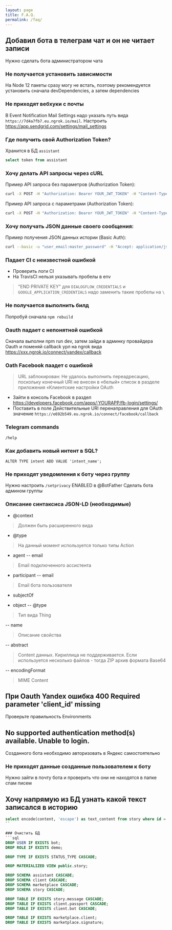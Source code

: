 ```yaml
---
layout: page
title: F.A.Q.
permalink: /faq/
---
```


## Добавил бота в телеграм чат и он не читает записи
Нужно сделать бота администратором чата

### Не получается установить зависимости
На Node 12 пакеты сразу могу не встать, поэтому рекомендуется установить сначала devDependencies, а затем dependencies

### Не приходят вебхуки с почты
В Event Notification Mail Settings надо указать путь вида `https://7d4a7fb7.eu.ngrok.io/mail`. Настроить https://app.sendgrid.com/settings/mail_settings

### Где получить свой Authorization Token?
Хранится в БД `assistant`
```sql
select token from assistant
```

### Хочу делать API запросы через cURL 
Пример API запроса без параметров (Authorization Token):
```bash
curl -X POST -H "Authorization: Bearer YOUR_JWT_TOKEN" -H "Content-Type: application/json" -H "Accept: application/schema+json" --data '{"jsonrpc":"2.0","method":"ping","params":{},"id":1}' http://127.0.0.1:9000/api/ping
```

Пример API запроса с параметрами (Authorization Token):
```bash
curl -X POST -H "Authorization: Bearer YOUR_JWT_TOKEN" -H "Content-Type: application/json" -H "Accept: application/schema+json" --data '{"jsonrpc":"2.0","method":"help","params":'{"jsonrpc":"2.0","method":"ping","params":{"@context":{"schema":"http://schema.org/","agent":"schema:agent","name":"schema:name"},"@type":"AllocateAction","agent":{"@type":"Person","name":"prosto-diary"},"name":"Ping", ... }}}},"id":1}'' http://127.0.0.1:9000/api
```

### Хочу получать JSON данные своего сообщения:
Пример получения JSON данных истории (Basic Auth):
```bash
curl --basic -u "user_email:master_password" -H "Accept: application/json" http://0.0.0.0:9000/message/73050f7c-2781-4f1a-b9f7-992f1d65f22e
```

### Падает CI с неизвестной ошибкой
* Проверить логи CI
* На TravisCI нельзя указывать пробелы в env
> "END PRIVATE KEY" для `DIALOGFLOW_CREDENTIALS` и `GOOGLE_APPLICATION_CREDENTIALS` надо заменить такие пробелы на `\ `

### Не получается выполнить билд
Попробуй сначала `npm rebuild`

### Oauth падает с непонятной ошибкой
Сначала выполни npm run dev, затем зайди в админку провайдера Oauth и поменяй callback урл на ngrok вида https://xxx.ngrok.io/connect/yandex/callback

### Oath Facebook паадет с ошибкой
> URL заблокирован: Не удалось выполнить переадресацию, поскольку конечный URI не внесен в «белый» список в разделе приложения «Клиентские настройки OAuth
- Зайти в консоль Facebook в раздел https://developers.facebook.com/apps/:YOURAPP/fb-login/settings/
- Поставить в поле Действительные URI перенаправления для OAuth значение `https://e692b549.eu.ngrok.io/connect/facebook/callback`

### Telegram commands
```
/help
```

### Как добавить новый интент в SQL?
```sqlite-psql
ALTER TYPE intent ADD VALUE 'intent_name';
```

### Не приходят уведомления к боту через группу
Нужно настроить `/setprivacy` ENABLED в @BotFather
Сделать бота админом группы

### Описание синтаксиса JSON-LD (необходимые)
- @context 
> Должен быть расширенного вида
- @type
> На данный момент используется только типы Action
- agent
-- email 
> Email подключенного ассистента

- participant
-- email
> Email бота пользователя

- subjectOf

- object
-- @type
> Тип вида Thing

-- name 
> Описание свойства

-- abstract
> Content данных. Кириллица не поддерживается. Если используется несколько файлов - тогда ZIP архив формата Base64

-- encodingFormat
> MIME Content

## При Oauth Yandex ошибка 400 Required parameter 'client_id' missing
Проверьте правильность Environments

## No supported authentication method(s) available. Unable to login.
Созданного бота необходимо авторизовать в Яндекс самостоятельно

### Не приходят данные созданные пользователем к боту
Нужно зайти в почту бота и проверить что они не находятся в папке спам писем

## Хочу напрямую из БД узнать какой текст записался в историю
```sql
select encode(content, 'escape') as text_content from story where id = 'b8ea5534-7a39-4846-a559-fb480f57bc14'
``

### Очистить БД
```sql
DROP USER IF EXISTS bot;
DROP ROLE IF EXISTS demo;

DROP TYPE IF EXISTS STATUS_TYPE CASCADE;

DROP MATERIALIZED VIEW public.story;

DROP SCHEMA assistant CASCADE;
DROP SCHEMA client CASCADE;
DROP SCHEMA marketplace CASCADE;
DROP SCHEMA story CASCADE;

DROP TABLE IF EXISTS story.message CASCADE;
DROP TABLE IF EXISTS client.passport CASCADE;
DROP TABLE IF EXISTS client.bot CASCADE;

DROP TABLE IF EXISTS marketplace.client;
DROP TABLE IF EXISTS marketplace.signature;
``` 
